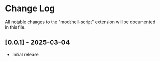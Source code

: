 # Change Log

All notable changes to the "modshell-script" extension will be documented in this file.

## [0.0.1] - 2025-03-04
- Initial release

